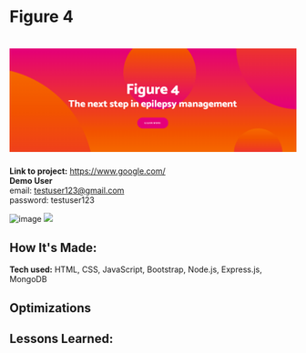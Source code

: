# Figure 4


<h1 align="center">
  <img src="https://raw.githubusercontent.com/Wizzo1337/Figure-4/main/images-to-add/Figure%204%20banner.png" width="900px"/><br/>
</h1>

**Link to project:** https://www.google.com/ <br>
**Demo User** <br>
email: testuser123@gmail.com <br>
password: testuser123

![image](https://media.giphy.com/media/0YhTf0BZbeZjzg5DrK/giphy.gif)
<img src="../images-to-add/figure4.gif" width="900px"/><br/>


## How It's Made:



**Tech used:** HTML, CSS, JavaScript, Bootstrap, Node.js, Express.js, MongoDB



## Optimizations


## Lessons Learned:
